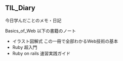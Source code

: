 ## TIL_Diary
今日学んだことのメモ・日記

Basics_of_Web
以下の書籍のノート 

- イラスト図解式 この一冊で全部わかるWeb技術の基本
- Ruby 超入門
- Ruby on rails 速習実践ガイド
